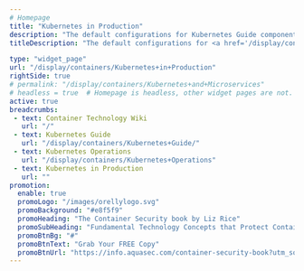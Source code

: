 ```yaml
---
# Homepage
title: "Kubernetes in Production"
description: "The default configurations for Kubernetes Guide components are not designed for heavy and dynamic production workloads, characteristic of DevOps environments and micro-services based application deployments where containers are quickly created and destroyed. This page gathers resources about how to create a production-ready Kubernetes cluster, including examples and tutorials."
titleDescription: "The default configurations for <a href='/display/containers/Kubernetes+Guide'>Kubernetes Guide</a> components are not designed for heavy and dynamic production workloads, characteristic of DevOps environments and micro-services based application deployments where containers are quickly created and destroyed. This page gathers resources about how to create a production-ready <a href='/display/containers/Kubernetes+Cluster'>Kubernetes cluster</a>, including examples and tutorials." 

type: "widget_page"
url: "/display/containers/Kubernetes+in+Production" 
rightSide: true 
# permalink: "/display/containers/Kubernetes+and+Microservices"
# headless = true  # Homepage is headless, other widget pages are not.
active: true
breadcrumbs:
 - text: Container Technology Wiki
   url: "/"
 - text: Kubernetes Guide
   url: "/display/containers/Kubernetes+Guide/"
 - text: Kubernetes Operations
   url: "/display/containers/Kubernetes+Operations"
 - text: Kubernetes in Production
   url: ""
promotion:
  enable: true
  promoLogo: "/images/orellylogo.svg"
  promoBackground: "#e8f5f9"
  promoHeading: "The Container Security book by Liz Rice"
  promoSubHeading: "Fundamental Technology Concepts that Protect Containerized Applications"
  promoBtnBg: "#"
  promoBtnText: "Grab Your FREE Copy"
  promoBtnUrl: "https://info.aquasec.com/container-security-book?utm_source=wiki"
---
```


